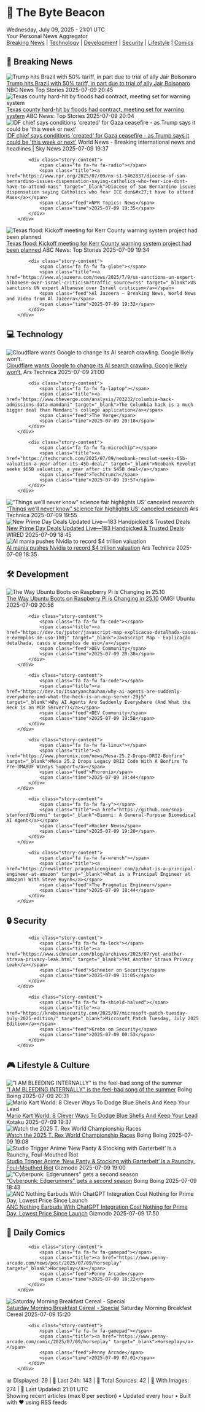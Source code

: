 <!-- Processing 54 RSS feeds at 2025-07-09 21:01:42 UTC -->
<!-- Processing: Saturday Morning Breakfast Cereal -->
<!-- Processing: Penny Arcade -->
<!-- Processing: Poorly Drawn Lines -->
<!-- Processing: Garfield -->
<!-- Processing: Dilbert -->
<!-- Processing: Girl Genius -->
<!-- Processing: Dinosaur Comics -->
<!-- Processing: CBC News -->
<!-- Error processing https://rss.cbc.ca/lineup/topstories.xml: The read operation timed out -->
<!-- Processing: ABC News Breaking -->
<!-- Processing: NBC News Breaking -->
<!-- Processing: Sky News World -->
<!-- Processing: The Verge -->
<!-- Processing: Ars Technica -->
<!-- Processing: O'Reilly Radar -->
<!-- Processing: Slashdot -->
<!-- Processing: Hacker News -->
<!-- Processing: Dev.to -->
<!-- Processing: StackOverflow Blog -->
<!-- Processing: OMG! Ubuntu -->
<!-- Processing: Red Hat Blog -->
<!-- Processing: Ubuntu Blog -->
<!-- Processing: InfoQ -->
<!-- Processing: Martin Fowler -->
<!-- Processing: The Pragmatic Engineer -->
<!-- Processing: Boing Boing -->
<!-- Processing: Krebs on Security -->
<!-- Processing: Schneier on Security -->
<!-- Generated 10 new posts out of 27 feeds processed -->
<div class="newspaper-header">
    <h1 class="newspaper-title">📰 The Byte Beacon</h1>
    <div class="newspaper-date">Wednesday, July 09, 2025 - 21:01 UTC</div>
    <div class="newspaper-subtitle">Your Personal News Aggregator</div>
</div>

<div class="newspaper-nav">
    <a href="#breaking">Breaking News</a> |
    <a href="#tech">Technology</a> |
    <a href="#dev">Development</a> |
    <a href="#security">Security</a> |
    <a href="#lifestyle">Lifestyle</a> |
    <a href="#webcomics">Comics</a>
</div>

<div class="news-section breaking-news" id="breaking">
<h2 class="section-header">🚨 Breaking News</h2>
<div class="stories-container">
<div class="story">
            <img src="https://media-cldnry.s-nbcnews.com/image/upload/t_fit_1500w/rockcms/2021-07/nebula-cms-fallback-logos-breaking-4ad6c4.png" alt="Trump hits Brazil with 50% tariff, in part due to trial of ally Jair Bolsonaro" class="story-image" loading="lazy" onerror="this.style.display='none'">
            <div class="story-content">
                <span class="fa fa-fw fa-broadcast-tower"></span>
                <span class="title"><a href="https://www.nbcnews.com/business/economy/trump-hits-brazil-50-percent-tariff-citing-ex-president-jair-bolsonaro-rcna217859" target="_blank">Trump hits Brazil with 50% tariff, in part due to trial of ally Jair Bolsonaro</a></span>
                <span class="feed">NBC News Top Stories</span>
                <span class="time">2025-07-09 20:45</span>
            </div>
        </div>
<div class="story">
            <img src="https://s.abcnews.com/images/US/texas-flood-12-rt-gmh-250708_1751977135219_hpMain_4x3t_384.jpg" alt="Texas county hard-hit by floods had contract, meeting set for warning system" class="story-image" loading="lazy" onerror="this.style.display='none'">
            <div class="story-content">
                <span class="fa fa-fw fa-tv"></span>
                <span class="title"><a href="https://abcnews.go.com/US/texas-flood-kickoff-meeting-kerr-county-warning-system/story?id=123622025" target="_blank">Texas county hard-hit by floods had contract, meeting set for warning system</a></span>
                <span class="feed">ABC News: Top Stories</span>
                <span class="time">2025-07-09 20:04</span>
            </div>
        </div>
<div class="story">
            <img src="https://e3.365dm.com/25/07/1920x1080/skynews-benjamin-netanyahu_6959766.jpg?20250708091001" alt="IDF chief says conditions &#x27;created&#x27; for Gaza ceasefire - as Trump says it could be &#x27;this week or next&#x27;" class="story-image" loading="lazy" onerror="this.style.display='none'">
            <div class="story-content">
                <span class="fa fa-fw fa-satellite"></span>
                <span class="title"><a href="https://news.sky.com/story/idf-chief-says-conditions-created-for-gaza-ceasefire-as-trump-says-it-could-be-this-week-or-next-13394738" target="_blank">IDF chief says conditions &#x27;created&#x27; for Gaza ceasefire - as Trump says it could be &#x27;this week or next&#x27;</a></span>
                <span class="feed">World News - Breaking international news and headlines | Sky News</span>
                <span class="time">2025-07-09 19:37</span>
            </div>
        </div>
<div class="story">
            
            <div class="story-content">
                <span class="fa fa-fw fa-radio"></span>
                <span class="title"><a href="https://www.npr.org/2025/07/09/nx-s1-5462837/diocese-of-san-bernardino-issues-dispensation-saying-catholics-who-fear-ice-dont-have-to-attend-mass" target="_blank">Diocese of San Bernardino issues dispensation saying Catholics who fear ICE don&#x27;t have to attend Mass</a></span>
                <span class="feed">NPR Topics: News</span>
                <span class="time">2025-07-09 19:35</span>
            </div>
        </div>
<div class="story">
            <img src="https://s.abcnews.com/images/US/texas-flood-12-rt-gmh-250708_1751977135219_hpMain_4x3t_384.jpg" alt="Texas flood: Kickoff meeting for Kerr County warning system project had been planned" class="story-image" loading="lazy" onerror="this.style.display='none'">
            <div class="story-content">
                <span class="fa fa-fw fa-tv"></span>
                <span class="title"><a href="https://abcnews.go.com/US/texas-flood-kickoff-meeting-kerr-county-warning-system/story?id=123622025" target="_blank">Texas flood: Kickoff meeting for Kerr County warning system project had been planned</a></span>
                <span class="feed">ABC News: Top Stories</span>
                <span class="time">2025-07-09 19:34</span>
            </div>
        </div>
<div class="story">
            
            <div class="story-content">
                <span class="fa fa-fw fa-globe"></span>
                <span class="title"><a href="https://www.aljazeera.com/news/2025/7/9/us-sanctions-un-expert-albanese-over-israel-criticism?traffic_source=rss" target="_blank">US sanctions UN expert Albanese over Israel criticism</a></span>
                <span class="feed">Al Jazeera – Breaking News, World News and Video from Al Jazeera</span>
                <span class="time">2025-07-09 19:32</span>
            </div>
        </div>
</div>
</div>
<div class="news-section tech-news" id="tech">
<h2 class="section-header">💻 Technology</h2>
<div class="stories-container">
<div class="story">
            <img src="https://cdn.arstechnica.net/wp-content/uploads/2025/07/GettyImages-1186369127-500x500.jpg" alt="Cloudflare wants Google to change its AI search crawling. Google likely won’t." class="story-image" loading="lazy" onerror="this.style.display='none'">
            <div class="story-content">
                <span class="fa fa-fw fa-cog"></span>
                <span class="title"><a href="https://arstechnica.com/tech-policy/2025/07/cloudflare-wants-google-to-change-its-ai-search-crawling-google-likely-wont/" target="_blank">Cloudflare wants Google to change its AI search crawling. Google likely won’t.</a></span>
                <span class="feed">Ars Technica</span>
                <span class="time">2025-07-09 21:00</span>
            </div>
        </div>
<div class="story">
            
            <div class="story-content">
                <span class="fa fa-fw fa-laptop"></span>
                <span class="title"><a href="https://www.theverge.com/analysis/703232/columbia-hack-admissions-data-mamdani" target="_blank">The Columbia hack is a much bigger deal than Mamdani’s college application</a></span>
                <span class="feed">The Verge</span>
                <span class="time">2025-07-09 20:18</span>
            </div>
        </div>
<div class="story">
            
            <div class="story-content">
                <span class="fa fa-fw fa-microchip"></span>
                <span class="title"><a href="https://techcrunch.com/2025/07/09/neobank-revolut-seeks-65b-valuation-a-year-after-its-45b-deal/" target="_blank">Neobank Revolut seeks $65B valuation, a year after its $45B deal</a></span>
                <span class="feed">TechCrunch</span>
                <span class="time">2025-07-09 19:57</span>
            </div>
        </div>
<div class="story">
            <img src="https://cdn.arstechnica.net/wp-content/uploads/2025/07/IMG_1732-Large-500x500.jpeg" alt="“Things we’ll never know” science fair highlights US’ canceled research" class="story-image" loading="lazy" onerror="this.style.display='none'">
            <div class="story-content">
                <span class="fa fa-fw fa-cog"></span>
                <span class="title"><a href="https://arstechnica.com/science/2025/07/things-well-never-know-science-fair-highlights-us-canceled-research/" target="_blank">“Things we’ll never know” science fair highlights US’ canceled research</a></span>
                <span class="feed">Ars Technica</span>
                <span class="time">2025-07-09 19:55</span>
            </div>
        </div>
<div class="story">
            <img src="https://media.wired.com/photos/686c0003a2353df8cd8f6b56/master/pass/3.jpg" alt="New Prime Day Deals Updated Live—183 Handpicked &amp; Trusted Deals" class="story-image" loading="lazy" onerror="this.style.display='none'">
            <div class="story-content">
                <span class="fa fa-fw fa-bolt"></span>
                <span class="title"><a href="https://www.wired.com/live/amazon-prime-day-deals-live-in-25-1/" target="_blank">New Prime Day Deals Updated Live—183 Handpicked &amp; Trusted Deals</a></span>
                <span class="feed">WIRED</span>
                <span class="time">2025-07-09 18:45</span>
            </div>
        </div>
<div class="story">
            <img src="https://cdn.arstechnica.net/wp-content/uploads/2024/02/nvidia_green_1-500x500.jpg" alt="AI mania pushes Nvidia to record $4 trillion valuation" class="story-image" loading="lazy" onerror="this.style.display='none'">
            <div class="story-content">
                <span class="fa fa-fw fa-cog"></span>
                <span class="title"><a href="https://arstechnica.com/ai/2025/07/ai-mania-pushes-nvidia-to-record-4-trillion-valuation/" target="_blank">AI mania pushes Nvidia to record $4 trillion valuation</a></span>
                <span class="feed">Ars Technica</span>
                <span class="time">2025-07-09 18:35</span>
            </div>
        </div>
</div>
</div>
<div class="news-section dev-news" id="dev">
<h2 class="section-header">🛠️ Development</h2>
<div class="stories-container">
<div class="story">
            <img src="https://i0.wp.com/www.omgubuntu.co.uk/wp-content/uploads/2024/05/ubuntu-raspberry-pi.jpg?resize=406%2C232&amp;ssl=1" alt="The Way Ubuntu Boots on Raspberry Pi is Changing in 25.10" class="story-image" loading="lazy" onerror="this.style.display='none'">
            <div class="story-content">
                <span class="fa fa-fw fa-ubuntu"></span>
                <span class="title"><a href="https://www.omgubuntu.co.uk/2025/07/ubuntu-raspberry-pi-boot-process-change" target="_blank">The Way Ubuntu Boots on Raspberry Pi is Changing in 25.10</a></span>
                <span class="feed">OMG! Ubuntu</span>
                <span class="time">2025-07-09 20:56</span>
            </div>
        </div>
<div class="story">
            
            <div class="story-content">
                <span class="fa fa-fw fa-code"></span>
                <span class="title"><a href="https://dev.to/jpster/javascript-map-explicacao-detalhada-casos-e-exemplos-de-uso-1h0j" target="_blank">JavaScript Map - Explicação detalhada, casos e exemplos de uso</a></span>
                <span class="feed">DEV Community</span>
                <span class="time">2025-07-09 20:38</span>
            </div>
        </div>
<div class="story">
            
            <div class="story-content">
                <span class="fa fa-fw fa-code"></span>
                <span class="title"><a href="https://dev.to/itsaryanchauhan/why-ai-agents-are-suddenly-everywhere-and-what-the-heck-is-an-mcp-server-29j5" target="_blank">Why AI Agents Are Suddenly Everywhere (And What the Heck is an MCP Server?)</a></span>
                <span class="feed">DEV Community</span>
                <span class="time">2025-07-09 19:58</span>
            </div>
        </div>
<div class="story">
            
            <div class="story-content">
                <span class="fa fa-fw fa-linux"></span>
                <span class="title"><a href="https://www.phoronix.com/news/Mesa-25.2-Drops-DRI2-Bonfire" target="_blank">Mesa 25.2 Drops Legacy DRI2 Code With A Bonfire To Pre-DMABUF Winsys Support</a></span>
                <span class="feed">Phoronix</span>
                <span class="time">2025-07-09 19:44</span>
            </div>
        </div>
<div class="story">
            
            <div class="story-content">
                <span class="fa fa-fw fa-y"></span>
                <span class="title"><a href="https://github.com/snap-stanford/Biomni" target="_blank">Biomni: A General-Purpose Biomedical AI Agent</a></span>
                <span class="feed">Hacker News</span>
                <span class="time">2025-07-09 19:20</span>
            </div>
        </div>
<div class="story">
            
            <div class="story-content">
                <span class="fa fa-fw fa-wrench"></span>
                <span class="title"><a href="https://newsletter.pragmaticengineer.com/p/what-is-a-principal-engineer-at-amazon" target="_blank">What is a Principal Engineer at Amazon? With Steve Huynh</a></span>
                <span class="feed">The Pragmatic Engineer</span>
                <span class="time">2025-07-09 18:44</span>
            </div>
        </div>
</div>
</div>
<div class="news-section security-news" id="security">
<h2 class="section-header">🔒 Security</h2>
<div class="stories-container">
<div class="story">
            
            <div class="story-content">
                <span class="fa fa-fw fa-lock"></span>
                <span class="title"><a href="https://www.schneier.com/blog/archives/2025/07/yet-another-strava-privacy-leak.html" target="_blank">Yet Another Strava Privacy Leak</a></span>
                <span class="feed">Schneier on Security</span>
                <span class="time">2025-07-09 11:05</span>
            </div>
        </div>
<div class="story">
            
            <div class="story-content">
                <span class="fa fa-fw fa-shield-halved"></span>
                <span class="title"><a href="https://krebsonsecurity.com/2025/07/microsoft-patch-tuesday-july-2025-edition/" target="_blank">Microsoft Patch Tuesday, July 2025 Edition</a></span>
                <span class="feed">Krebs on Security</span>
                <span class="time">2025-07-09 00:53</span>
            </div>
        </div>
</div>
</div>
<div class="news-section lifestyle-news" id="lifestyle">
<h2 class="section-header">🎮 Lifestyle & Culture</h2>
<div class="stories-container">
<div class="story">
            <img src="https://i0.wp.com/boingboing.net/wp-content/uploads/2024/11/Screenshot-2024-11-22-at-7.03.26-PM-e1752093084434.png?fit=600%2C413&amp;quality=55&amp;ssl=1" alt="&quot;I AM BLEEDING INTERNALLY&quot; is the feel-bad song of the summer" class="story-image" loading="lazy" onerror="this.style.display='none'">
            <div class="story-content">
                <span class="fa fa-fw fa-arrow-right"></span>
                <span class="title"><a href="https://boingboing.net/2025/07/09/i-am-bleeding-internally-is-the-feel-bad-song-of-the-summer.html" target="_blank">&quot;I AM BLEEDING INTERNALLY&quot; is the feel-bad song of the summer</a></span>
                <span class="feed">Boing Boing</span>
                <span class="time">2025-07-09 20:31</span>
            </div>
        </div>
<div class="story">
            <img src="https://i.kinja-img.com/image/upload/c_fit,q_80,w_636/9b95b4fe5edc0014141fab03e4bbc8c3.jpg" alt="Mario Kart World: 8 Clever Ways To Dodge Blue Shells And Keep Your Lead" class="story-image" loading="lazy" onerror="this.style.display='none'">
            <div class="story-content">
                <span class="fa fa-fw fa-gamepad"></span>
                <span class="title"><a href="https://kotaku.com/mario-kart-world-blue-shells-mushrooms-bullet-bill-1851785913" target="_blank">Mario Kart World: 8 Clever Ways To Dodge Blue Shells And Keep Your Lead</a></span>
                <span class="feed">Kotaku</span>
                <span class="time">2025-07-09 19:37</span>
            </div>
        </div>
<div class="story">
            <img src="https://i0.wp.com/boingboing.net/wp-content/uploads/2025/07/trexyt.jpg?fit=480%2C360&amp;quality=60&amp;ssl=1" alt="Watch the 2025 T. Rex World Championship Races" class="story-image" loading="lazy" onerror="this.style.display='none'">
            <div class="story-content">
                <span class="fa fa-fw fa-arrow-right"></span>
                <span class="title"><a href="https://boingboing.net/2025/07/09/watch-the-2025-t-rex-world-championship-races.html" target="_blank">Watch the 2025 T. Rex World Championship Races</a></span>
                <span class="feed">Boing Boing</span>
                <span class="time">2025-07-09 19:08</span>
            </div>
        </div>
<div class="story">
            <img src="https://gizmodo.com/app/uploads/2025/07/Studio-Trigger-Prime-Video-New-Panty-Stocking-With-Garterbelt-Anime-Review.jpg" alt="Studio Trigger Anime ‘New Panty &amp; Stocking with Garterbelt’ Is a Raunchy, Foul-Mouthed Riot" class="story-image" loading="lazy" onerror="this.style.display='none'">
            <div class="story-content">
                <span class="fa fa-fw fa-computer"></span>
                <span class="title"><a href="https://gizmodo.com/studio-trigger-anime-new-panty-stocking-with-garterbelt-is-a-raunchy-foul-mouthed-riot-2000626852" target="_blank">Studio Trigger Anime ‘New Panty &amp; Stocking with Garterbelt’ Is a Raunchy, Foul-Mouthed Riot</a></span>
                <span class="feed">Gizmodo</span>
                <span class="time">2025-07-09 19:00</span>
            </div>
        </div>
<div class="story">
            <img src="https://i0.wp.com/boingboing.net/wp-content/uploads/2022/08/Screen-Shot-2022-08-30-at-11.12.29-PM-e1752086623582.png?fit=600%2C295&amp;quality=55&amp;ssl=1" alt="&quot;Cyberpunk: Edgerunners&quot; gets a second season" class="story-image" loading="lazy" onerror="this.style.display='none'">
            <div class="story-content">
                <span class="fa fa-fw fa-arrow-right"></span>
                <span class="title"><a href="https://boingboing.net/2025/07/09/cyberpunk-edgerunners-gets-a-second-season.html" target="_blank">&quot;Cyberpunk: Edgerunners&quot; gets a second season</a></span>
                <span class="feed">Boing Boing</span>
                <span class="time">2025-07-09 18:43</span>
            </div>
        </div>
<div class="story">
            <img src="https://gizmodo.com/app/uploads/2025/07/NothingEar.jpg" alt="ANC Nothing Earbuds With ChatGPT Integration Cost Nothing for Prime Day, Lowest Price Since Launch" class="story-image" loading="lazy" onerror="this.style.display='none'">
            <div class="story-content">
                <span class="fa fa-fw fa-computer"></span>
                <span class="title"><a href="https://gizmodo.com/editing-these-nothing-earbuds-with-chatgpt-integration-dropped-40-for-prime-day-2000625844" target="_blank">ANC Nothing Earbuds With ChatGPT Integration Cost Nothing for Prime Day, Lowest Price Since Launch</a></span>
                <span class="feed">Gizmodo</span>
                <span class="time">2025-07-09 17:50</span>
            </div>
        </div>
</div>
</div>
<div class="news-section webcomics-section" id="webcomics">
<h2 class="section-header">🎨 Daily Comics</h2>
<div class="stories-container">
<div class="story">
            
            <div class="story-content">
                <span class="fa fa-fw fa-gamepad"></span>
                <span class="title"><a href="https://www.penny-arcade.com/news/post/2025/07/09/horseplay" target="_blank">Horseplay</a></span>
                <span class="feed">Penny Arcade</span>
                <span class="time">2025-07-09 18:22</span>
            </div>
        </div>
<div class="story">
            <img src="https://www.smbc-comics.com/comics/1751942799-20250715.png" alt="Saturday Morning Breakfast Cereal - Special" class="story-image" loading="lazy" onerror="this.style.display='none'">
            <div class="story-content">
                <span class="fa fa-fw fa-smile"></span>
                <span class="title"><a href="https://www.smbc-comics.com/comic/special-4" target="_blank">Saturday Morning Breakfast Cereal - Special</a></span>
                <span class="feed">Saturday Morning Breakfast Cereal</span>
                <span class="time">2025-07-09 15:20</span>
            </div>
        </div>
<div class="story">
            
            <div class="story-content">
                <span class="fa fa-fw fa-gamepad"></span>
                <span class="title"><a href="https://www.penny-arcade.com/comic/2025/07/09/horseplay" target="_blank">Horseplay</a></span>
                <span class="feed">Penny Arcade</span>
                <span class="time">2025-07-09 07:01</span>
            </div>
        </div>
</div>
</div>

<div class="newspaper-footer">
    <div class="stats">
        📊 Displayed: 29 | 📅 Last 24h: 143 | 📡 Total Sources: 42 | 📸 With Images: 274 |
        🔄 Last Updated: 21:01 UTC
    </div>
    <div class="footer-note">
        Showing recent articles (max 6 per section) • Updated every hour • Built with ❤️ using RSS feeds
    </div>
</div>

